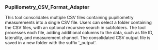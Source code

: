 ### Pupillometry_CSV_Format_Adapter

This tool consolidates multiple CSV files containing pupillometry measurements into a single CSV file. Users can select a folder containing the CSV files, with an optional recursive search in subfolders. The tool processes each file, adding additional columns to the data, such as file ID, laterality, and measurement channel. The consolidated CSV output file is saved in a new folder with the suffix '_output'.
